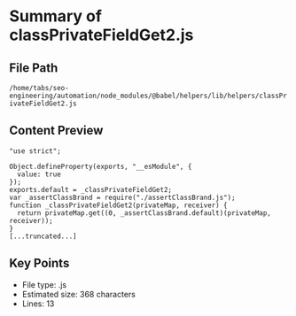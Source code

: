 # Summary of classPrivateFieldGet2.js
  
## File Path
`/home/tabs/seo-engineering/automation/node_modules/@babel/helpers/lib/helpers/classPrivateFieldGet2.js`

## Content Preview
```
"use strict";

Object.defineProperty(exports, "__esModule", {
  value: true
});
exports.default = _classPrivateFieldGet2;
var _assertClassBrand = require("./assertClassBrand.js");
function _classPrivateFieldGet2(privateMap, receiver) {
  return privateMap.get((0, _assertClassBrand.default)(privateMap, receiver));
}
[...truncated...]
```

## Key Points
- File type: .js
- Estimated size: 368 characters
- Lines: 13
